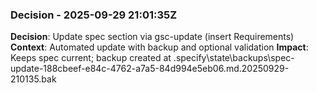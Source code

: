 ### Decision - 2025-09-29 21:01:35Z
**Decision**: Update spec section via gsc-update (insert Requirements)
**Context**: Automated update with backup and optional validation
**Impact**: Keeps spec current; backup created at .specify\state\backups\spec-update-188cbeef-e84c-4762-a7a5-84d994e5eb06.md.20250929-210135.bak
